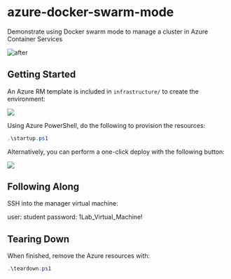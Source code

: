 # azure-docker-swarm-mode
Demonstrate using Docker swarm mode to manage a cluster in Azure Container Services

![after](https://user-images.githubusercontent.com/3911650/32479340-967f7306-c346-11e7-8a81-979d337e73b5.png)

## Getting Started
An Azure RM template is included in `infrastructure/` to create the environment:

<a href="http://armviz.io/#/?load=https%3A%2F%2Fraw.githubusercontent.com%2Flrakai%2Fazure-docker-swarm-mode%2Fmaster%2Finfrastructure%2Farm-template.json">
    <img src="https://camo.githubusercontent.com/536ab4f9bc823c2e0ce72fb610aafda57d8c6c12/687474703a2f2f61726d76697a2e696f2f76697375616c697a65627574746f6e2e706e67" data-canonical-src="http://armviz.io/visualizebutton.png" style="max-width:100%;">
</a> 

Using Azure PowerShell, do the following to provision the resources:
```ps1
.\startup.ps1
```
Alternatively, you can perform a one-click deploy with the following button:

<a href="https://portal.azure.com/#create/Microsoft.Template/uri/https%3A%2F%2Fraw.githubusercontent.com%2Flrakai%2Fazure-docker-swarm-mode%2Fmaster%2Finfrastructure%2Farm-template.json">
    <img src="https://camo.githubusercontent.com/9285dd3998997a0835869065bb15e5d500475034/687474703a2f2f617a7572656465706c6f792e6e65742f6465706c6f79627574746f6e2e706e67" data-canonical-src="http://azuredeploy.net/deploybutton.png" style="max-width:100%;">
</a>

## Following Along
SSH into the manager virtual machine:

user: student
password: 1Lab_Virtual_Machine!

## Tearing Down
When finished, remove the Azure resources with:
```ps1
.\teardown.ps1
```

